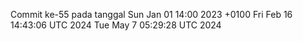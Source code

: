 Commit ke-55 pada tanggal Sun Jan 01 14:00 2023 +0100
Fri Feb 16 14:43:06 UTC 2024
Tue May  7 05:29:28 UTC 2024
